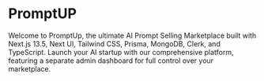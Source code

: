 # PromptUP
Welcome to PromptUp, the ultimate AI Prompt Selling Marketplace built with Next.js 13.5, Next UI, Tailwind CSS, Prisma, MongoDB, Clerk, and TypeScript. Launch your AI startup with our comprehensive platform, featuring a separate admin dashboard for full control over your marketplace.
